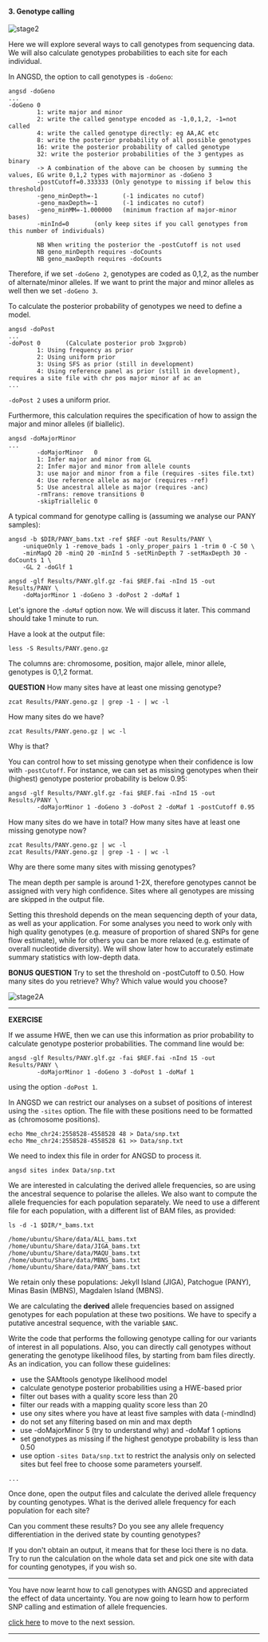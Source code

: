 
#### 3. Genotype calling

![stage2](../files/stage2.png)

Here we will explore several ways to call genotypes from sequencing data.
We will also calculate genotypes probabilities to each site for each individual.

In ANGSD, the option to call genotypes is `-doGeno`:
```
angsd -doGeno
...
-doGeno 0
        1: write major and minor
        2: write the called genotype encoded as -1,0,1,2, -1=not called
        4: write the called genotype directly: eg AA,AC etc
        8: write the posterior probability of all possible genotypes
        16: write the posterior probability of called genotype
        32: write the posterior probabilities of the 3 gentypes as binary
        -> A combination of the above can be choosen by summing the values, EG write 0,1,2 types with majorminor as -doGeno 3
        -postCutoff=0.333333 (Only genotype to missing if below this threshold)
        -geno_minDepth=-1       (-1 indicates no cutof)
        -geno_maxDepth=-1       (-1 indicates no cutof)
        -geno_minMM=-1.000000   (minimum fraction af major-minor bases)
        -minInd=0       (only keep sites if you call genotypes from this number of individuals)

        NB When writing the posterior the -postCutoff is not used
        NB geno_minDepth requires -doCounts
        NB geno_maxDepth requires -doCounts
```

Therefore, if we set `-doGeno 2`, genotypes are coded as 0,1,2, as the number of alternate/minor alleles.
If we want to print the major and minor alleles as well then we set `-doGeno 3`.

To calculate the posterior probability of genotypes we need to define a model.
```
angsd -doPost
...
-doPost 0       (Calculate posterior prob 3xgprob)
        1: Using frequency as prior
        2: Using uniform prior
        3: Using SFS as prior (still in development)
        4: Using reference panel as prior (still in development), requires a site file with chr pos major minor af ac an
...
```
`-doPost 2` uses a uniform prior.

Furthermore, this calculation requires the specification of how to assign the major and minor alleles (if biallelic).
```
angsd -doMajorMinor
...
        -doMajorMinor   0
        1: Infer major and minor from GL
        2: Infer major and minor from allele counts
        3: use major and minor from a file (requires -sites file.txt)
        4: Use reference allele as major (requires -ref)
        5: Use ancestral allele as major (requires -anc)
        -rmTrans: remove transitions 0
        -skipTriallelic 0
```

A typical command for genotype calling is (assuming we analyse our PANY samples):
```
angsd -b $DIR/PANY_bams.txt -ref $REF -out Results/PANY \
	-uniqueOnly 1 -remove_bads 1 -only_proper_pairs 1 -trim 0 -C 50 \
    -minMapQ 20 -minQ 20 -minInd 5 -setMinDepth 7 -setMaxDepth 30 -doCounts 1 \
	-GL 2 -doGlf 1

angsd -glf Results/PANY.glf.gz -fai $REF.fai -nInd 15 -out Results/PANY \
	-doMajorMinor 1 -doGeno 3 -doPost 2 -doMaf 1
```
Let's ignore the `-doMaf` option now. We will discuss it later.
This command should take 1 minute to run.

Have a look at the output file:
```
less -S Results/PANY.geno.gz
```
The columns are: chromosome, position, major allele, minor allele, genotypes is 0,1,2 format.

**QUESTION**
How many sites have at least one missing genotype?
```
zcat Results/PANY.geno.gz | grep -1 - | wc -l
```
How many sites do we have?
```
zcat Results/PANY.geno.gz | wc -l
```
Why is that?

You can control how to set missing genotype when their confidence is low with `-postCutoff`.
For instance, we can set as missing genotypes when their (highest) genotype posterior probability is below 0.95:
```
angsd -glf Results/PANY.glf.gz -fai $REF.fai -nInd 15 -out Results/PANY \
        -doMajorMinor 1 -doGeno 3 -doPost 2 -doMaf 1 -postCutoff 0.95
```

How many sites do we have in total?
How many sites have at least one missing genotype now?
```
zcat Results/PANY.geno.gz | wc -l
zcat Results/PANY.geno.gz | grep -1 - | wc -l
```

Why are there some many sites with missing genotypes?

The mean depth per sample is around 1-2X, therefore genotypes cannot be assigned with very high confidence.
Sites where all genotypes are missing are skipped in the output file.

Setting this threshold depends on the mean sequencing depth of your data, as well as your application.
For some analyses you need to work only with high quality genotypes (e.g. measure of proportion of shared SNPs for gene flow estimate), while for others you can be more relaxed (e.g. estimate of overall nucleotide diversity).
We will show later how to accurately estimate summary statistics with low-depth data.

**BONUS QUESTION**
Try to set the threshold on -postCutoff to 0.50. How many sites do you retrieve? Why? Which value would you choose?


![stage2A](../files/stage2A.png)

--------------------------------

**EXERCISE**

If we assume HWE, then we can use this information as prior probability to calculate genotype posterior probabilities.
The command line would be:
```
angsd -glf Results/PANY.glf.gz -fai $REF.fai -nInd 15 -out Results/PANY \
        -doMajorMinor 1 -doGeno 3 -doPost 1 -doMaf 1
```
using the option `-doPost 1`.

In ANGSD we can restrict our analyses on a subset of positions of interest using the `-sites` option.
The file with these positions need to be formatted as (chromosome positions).
```
echo Mme_chr24:2558528-4558528 48 > Data/snp.txt
echo Mme_chr24:2558528-4558528 61 >> Data/snp.txt
```
We need to index this file in order for ANGSD to process it.
```
angsd sites index Data/snp.txt
```

We are interested in calculating the derived allele frequencies, so are using the ancestral sequence to polarise the alleles.
We also want to compute the allele frequencies for each population separately.
We need to use a different file for each population, with a different list of BAM files, as provided:
```
ls -d -1 $DIR/*_bams.txt
```
```
/home/ubuntu/Share/data/ALL_bams.txt
/home/ubuntu/Share/data/JIGA_bams.txt
/home/ubuntu/Share/data/MAQU_bams.txt
/home/ubuntu/Share/data/MBNS_bams.txt
/home/ubuntu/Share/data/PANY_bams.txt
```
We retain only these populations: Jekyll Island (JIGA), Patchogue (PANY), Minas Basin (MBNS), Magdalen Island (MBNS).

We are calculating the **derived** allele frequencies based on assigned genotypes for each population at these two positions.
We have to specify a putative ancestral sequence, with the variable `$ANC`.

Write the code that performs the following genotype calling for our variants of interest in all populations.
Also, you can directly call genotypes without generating the genotype likelihood files, by starting from bam files directly.
As an indication, you can follow these guidelines:
- use the SAMtools genotype likelihood model
- calculate genotype posterior probabilities using a HWE-based prior
- filter out bases with a quality score less than 20
- filter our reads with a mapping quality score less than 20
- use ony sites where you have at least five samples with data (-mindInd)
- do not set any filtering based on min and max depth
- use -doMajorMinor 5 (try to understand why) and -doMaf 1 options
- set genotypes as missing if the highest genotype probability is less than 0.50
- use option `-sites Data/snp.txt` to restrict the analysis only on selected sites
but feel free to choose some parameters yourself.

```
...
```

Once done, open the output files and calculate the derived allele frequency by counting genotypes.
What is the derived allele frequency for each population for each site?

Can you comment these results?
Do you see any allele frequency differentiation in the derived state by counting genotypes?

If you don't obtain an output, it means that for these loci there is no data. Try to run the calculation on the whole data set and pick one site with data for counting genotypes, if you wish so.

----------------------------

You have now learnt how to call genotypes with ANGSD and appreciated the effect of data uncertainty.
You are now going to learn how to perform SNP calling and estimation of allele frequencies.

[click here](https://github.com/nt246/physalia-lcwgs/blob/main/day_2/markdowns/04_snp.md) to move to the next session.

------------------------------------



